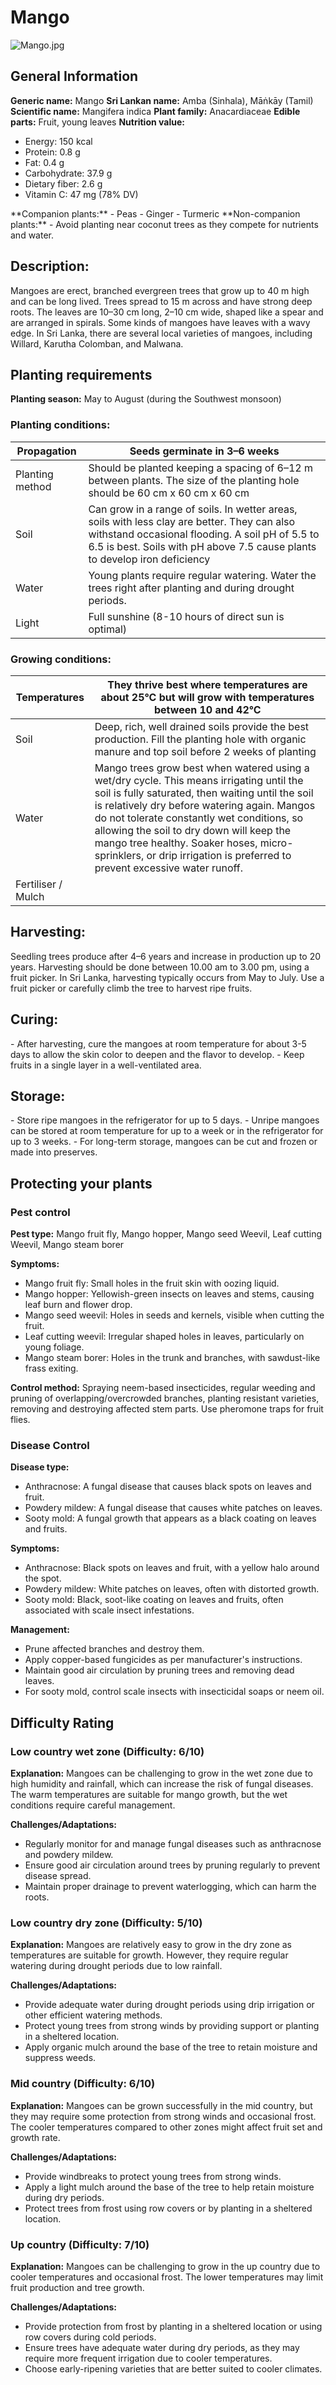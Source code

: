 # Mango
![Mango.jpg](../../assets/images/Mango.jpg "By Judgefloro - Own work, CC0, https://commons.wikimedia.org/w/index.php?curid=61500223")

## General Information
**Generic name:** Mango
**Sri Lankan name:** Amba (Sinhala), Māṅkāy (Tamil)
**Scientific name:** Mangifera indica
**Plant family:** <update>Anacardiaceae</update>
**Edible parts:** Fruit, young leaves
**Nutrition value:**
<update>
- Energy: 150 kcal
- Protein: 0.8 g
- Fat: 0.4 g
- Carbohydrate: 37.9 g
- Dietary fiber: 2.6 g
- Vitamin C: 47 mg (78% DV)
</update>
**Companion plants:**
- Peas
- Ginger
- Turmeric
**Non-companion plants:**
<update>
- Avoid planting near coconut trees as they compete for nutrients and water.
</update>

## Description:
Mangoes are erect, branched evergreen trees that grow up to 40 m high and can be long lived. Trees spread to 15 m across and have strong deep roots. The leaves are 10–30 cm long, 2–10 cm wide, shaped like a spear and are arranged in spirals. Some kinds of mangoes have leaves with a wavy edge. <update>In Sri Lanka, there are several local varieties of mangoes, including Willard, Karutha Colomban, and Malwana.</update>

## Planting requirements
**Planting season:** <update>May to August (during the Southwest monsoon)</update>

### Planting conditions:
| **Propagation** | Seeds germinate in 3–6 weeks |
|----|----|
| Planting method | Should be planted keeping a spacing of 6–12 m between plants. The size of the planting hole should be 60 cm x 60 cm x 60 cm |
| Soil | Can grow in a range of soils. In wetter areas, soils with less clay are better. They can also withstand occasional flooding. A soil pH of 5.5 to 6.5 is best. Soils with pH above 7.5 cause plants to develop iron deficiency |
| Water | Young plants require regular watering. Water the trees right after planting and during drought periods. |
| Light | Full sunshine (8-10 hours of direct sun is optimal) |

### Growing conditions:

| **Temperatures** | They thrive best where temperatures are about 25°C but will grow with temperatures between 10 and 42°C |
|----|----|
| Soil | Deep, rich, well drained soils provide the best production. Fill the planting hole with organic manure and top soil before 2 weeks of planting |
| Water | Mango trees grow best when watered using a wet/dry cycle. This means irrigating until the soil is fully saturated, then waiting until the soil is relatively dry before watering again. Mangos do not tolerate constantly wet conditions, so allowing the soil to dry down will keep the mango tree healthy. Soaker hoses, micro-sprinklers, or drip irrigation is preferred to prevent excessive water runoff. |
| Fertiliser / Mulch | <update>

## Harvesting:
Seedling trees produce after 4–6 years and increase in production up to 20 years.  Harvesting should be done between 10.00 am to 3.00 pm, using a fruit picker. <update>In Sri Lanka, harvesting typically occurs from May to July. Use a fruit picker or carefully climb the tree to harvest ripe fruits.</update>

## Curing:
<update>
- After harvesting, cure the mangoes at room temperature for about 3-5 days to allow the skin color to deepen and the flavor to develop.
- Keep fruits in a single layer in a well-ventilated area.
</update>

## Storage:
<update>
- Store ripe mangoes in the refrigerator for up to 5 days.
- Unripe mangoes can be stored at room temperature for up to a week or in the refrigerator for up to 3 weeks.
- For long-term storage, mangoes can be cut and frozen or made into preserves.
</update>

## Protecting your plants
### Pest control
**Pest type:** Mango fruit fly, Mango hopper, Mango seed Weevil, Leaf cutting Weevil, Mango steam borer

**Symptoms:**
<update>
- Mango fruit fly: Small holes in the fruit skin with oozing liquid.
- Mango hopper: Yellowish-green insects on leaves and stems, causing leaf burn and flower drop.
- Mango seed weevil: Holes in seeds and kernels, visible when cutting the fruit.
- Leaf cutting weevil: Irregular shaped holes in leaves, particularly on young foliage.
- Mango steam borer: Holes in the trunk and branches, with sawdust-like frass exiting.
</update>

**Control method:** <update>Spraying neem-based insecticides, regular weeding and pruning of overlapping/overcrowded branches, planting resistant varieties, removing and destroying affected stem parts. Use pheromone traps for fruit flies.</update>

### Disease Control
**Disease type:**
<update>
- Anthracnose: A fungal disease that causes black spots on leaves and fruit.
- Powdery mildew: A fungal disease that causes white patches on leaves.
- Sooty mold: A fungal growth that appears as a black coating on leaves and fruits.
</update>

**Symptoms:**
<update>
- Anthracnose: Black spots on leaves and fruit, with a yellow halo around the spot.
- Powdery mildew: White patches on leaves, often with distorted growth.
- Sooty mold: Black, soot-like coating on leaves and fruits, often associated with scale insect infestations.
</update>

**Management:**
<update>
- Prune affected branches and destroy them.
- Apply copper-based fungicides as per manufacturer's instructions.
- Maintain good air circulation by pruning trees and removing dead leaves.
- For sooty mold, control scale insects with insecticidal soaps or neem oil.
</update>

## Difficulty Rating
### Low country wet zone (Difficulty: 6/10)
**Explanation:** Mangoes can be challenging to grow in the wet zone due to high humidity and rainfall, which can increase the risk of fungal diseases. The warm temperatures are suitable for mango growth, but the wet conditions require careful management.

**Challenges/Adaptations:**
- Regularly monitor for and manage fungal diseases such as anthracnose and powdery mildew.
- Ensure good air circulation around trees by pruning regularly to prevent disease spread.
- Maintain proper drainage to prevent waterlogging, which can harm the roots.

### Low country dry zone (Difficulty: 5/10)
**Explanation:** Mangoes are relatively easy to grow in the dry zone as temperatures are suitable for growth. However, they require regular watering during drought periods due to low rainfall.

**Challenges/Adaptations:**
- Provide adequate water during drought periods using drip irrigation or other efficient watering methods.
- Protect young trees from strong winds by providing support or planting in a sheltered location.
- Apply organic mulch around the base of the tree to retain moisture and suppress weeds.

### Mid country (Difficulty: 6/10)
**Explanation:** Mangoes can be grown successfully in the mid country, but they may require some protection from strong winds and occasional frost. The cooler temperatures compared to other zones might affect fruit set and growth rate.

**Challenges/Adaptations:**
- Provide windbreaks to protect young trees from strong winds.
- Apply a light mulch around the base of the tree to help retain moisture during dry periods.
- Protect trees from frost using row covers or by planting in a sheltered location.

### Up country (Difficulty: 7/10)
**Explanation:** Mangoes can be challenging to grow in the up country due to cooler temperatures and occasional frost. The lower temperatures may limit fruit production and tree growth.

**Challenges/Adaptations:**
- Provide protection from frost by planting in a sheltered location or using row covers during cold periods.
- Ensure trees have adequate water during dry periods, as they may require more frequent irrigation due to cooler temperatures.
- Choose early-ripening varieties that are better suited to cooler climates.